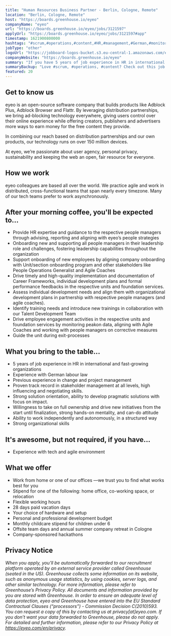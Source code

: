```yaml
---
title: "Human Resources Business Partner - Berlin, Cologne, Remote"
location: "Berlin, Cologne, Remote"
host: "https://boards.greenhouse.io/eyeo"
companyName: "eyeo"
url: "https://boards.greenhouse.io/eyeo/jobs/3121597"
applyUrl: "https://boards.greenhouse.io/eyeo/jobs/3121597#app"
timestamp: 1621900800000
hashtags: "#scrum,#operations,#content,#HR,#management,#German,#monitoring"
jobType: "other"
logoUrl: "https://jobboard-logos-bucket.s3.eu-central-1.amazonaws.com/eyeo"
companyWebsite: "https://boards.greenhouse.io/eyeo"
summary: "If you have 5 years of job experience in HR in international and fast-growing organizations, Eyeo has a job opening for a human resources business partner"
summaryBackup: "Love #scrum, #operations, #content? Check out this job post!"
featured: 20
---
```


## Get to know us

eyeo is an open-source software company that builds products like Adblock Plus, Adblock Browser and Flattr. By leveraging distribution partnerships, we bring ad-blocking technology everywhere, giving users control over their online experience while offering creators, publishers and advertisers more ways to earn money for the free content they provide.

In combining our reach based on distribution partnerships and our own products, our technology runs on over 150 million devices.

At eyeo, we’re passionate about user agency, personal privacy, sustainability and keeping the web an open, fair resource for everyone.

## How we work

eyeo colleagues are based all over the world. We practice agile and work in distributed, cross-functional teams that span nearly every timezone. Many of our tech teams prefer to work asynchronously.

## After your morning coffee, you'll be expected to...

*   Provide HR expertise and guidance to the respective people managers through advising, reporting and aligning with eyeo’s people strategies
*   Onboarding new and supporting all people managers in their leadership role and challenges, fostering leadership capabilities throughout the organization
*   Support onboarding of new employees by aligning company onboarding with Unit/section onboarding program and other stakeholders like People Operations Generalist and Agile Coaches
*   Drive timely and high-quality implementation and documentation of Career Frameworks, individual development plans and formal performance feedbacks in the respective units and foundation services.
*   Assess individual development needs and align them with organizational development plans in partnership with respective people managers (and agile coaches).
*   Identify training needs and introduce new trainings in collaboration with our Talent Development Team
*   Drive employee engagement activities in the respective units and foundation services by monitoring peakon data, aligning with Agile Coaches and working with people managers on corrective measures
*   Guide the unit during exit-processes

## What you bring to the table...

*   5 years of job experience in HR in international and fast-growing organizations
*   Experience with German labour law 
*   Previous experience in change and project management 
*   Proven track record in stakeholder management at all levels, high influencing and negotiating skills. 
*   Strong solution orientation, ability to develop pragmatic solutions with focus on impact.
*   Willingness to take on full ownership and drive new initiatives from the start until finalization, strong hands-on mentality, and can-do attitude 
*   Ability to work independently and autonomously, in a structured way 
*   Strong organizational skills

## It's awesome, but not required, if you have...

*   Experience with tech and agile environment 

## What we offer

*   Work from home or one of our offices —we trust you to find what works best for you
*   Stipend for one of the following: home office, co-working space, or relocation
*   Flexible working hours
*   28 days paid vacation days 
*   Your choice of hardware and setup
*   Personal and professional development budget
*   Monthly childcare stipend for children under 6
*   Offsite team days and annual summer company retreat in Cologne
*   Company-sponsored hackathons

## Privacy Notice

_When you apply, you’ll be automatically forwarded to our recruitment platform operated by an external service provider called Greenhouse (seated in the US). Greenhouse collects some information on its website, such as anonymous usage statistics, by using cookies, server logs, and other similar technology. For more information, please refer to Greenhouse’s Privacy Policy. All documents and information provided by you are stored with Greenhouse. In order to ensure an adequate level of data protection, eyeo and Greenhouse have entered into the EU Standard Contractual Clauses (“processors”) - Commission Decision C(2010)593. You can request a copy of this by contacting us at privacy\[at\]eyeo.com. If you don’t want your data forwarded to Greenhouse, please do not apply. For detailed and further information, please refer to our Privacy Policy at https://eyeo.com/en/privacy._
